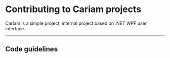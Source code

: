 # Contributing to Cariam projects
Cariam is a simple project, internal project based on .NET WPF user interface.

---


## Code guidelines


